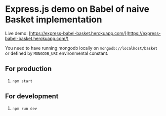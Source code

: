 # Express.js demo on Babel of naive Basket implementation

Live demo: [https://express-babel-basket.herokuapp.com/](https://express-babel-basket.herokuapp.com/)

You need to have running mongodb locally on `mongodb://localhost/basket` or defined by `MONGODB_URI` environmental constant.

## For production

1. `npm start`

## For development

1. `npm run dev`


